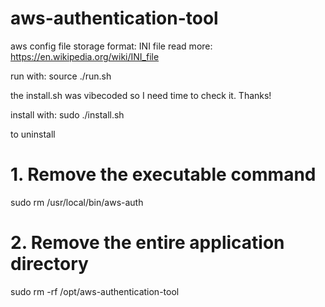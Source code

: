 # aws-authentication-tool

aws config file storage format: INI file
read more: https://en.wikipedia.org/wiki/INI_file

run with: source ./run.sh

the install.sh was vibecoded so I need time to check it. Thanks!


install with: sudo ./install.sh


to uninstall
# 1. Remove the executable command
sudo rm /usr/local/bin/aws-auth

# 2. Remove the entire application directory
sudo rm -rf /opt/aws-authentication-tool